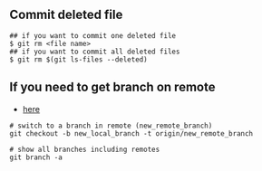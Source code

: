 ## Commit deleted file
```
## if you want to commit one deleted file
$ git rm <file name>
## if you want to commit all deleted files
$ git rm $(git ls-files --deleted)
```

## If you need to get branch on remote
* [here][1]

```
# switch to a branch in remote (new_remote_branch)
git checkout -b new_local_branch -t origin/new_remote_branch

# show all branches including remotes
git branch -a 
```

[1]:https://git-scm.com/docs/git-checkout